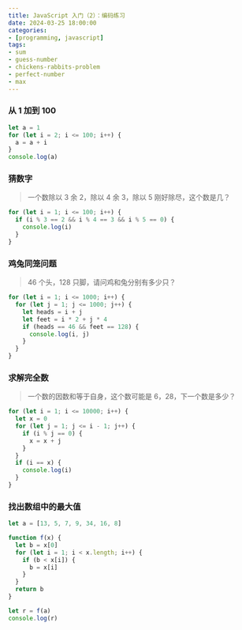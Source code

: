 ```yaml
---
title: JavaScript 入门（2）：编码练习
date: 2024-03-25 18:00:00
categories:
- [programming, javascript]
tags: 
- sum
- guess-number
- chickens-rabbits-problem
- perfect-number
- max
---
```


### 从 1 加到 100

```javascript
let a = 1
for (let i = 2; i <= 100; i++) {
  a = a + i
}
console.log(a)
```

### 猜数字

> 一个数除以 3 余 2，除以 4 余 3，除以 5 刚好除尽，这个数是几？

```javascript
for (let i = 1; i <= 100; i++) {
  if (i % 3 == 2 && i % 4 == 3 && i % 5 == 0) {
    console.log(i)
  }
}
```

### 鸡兔同笼问题

> 46 个头，128 只脚，请问鸡和兔分别有多少只？

```javascript
for (let i = 1; i <= 1000; i++) {
  for (let j = 1; j <= 1000; j++) {
    let heads = i + j
    let feet = i * 2 + j * 4
    if (heads == 46 && feet == 128) {
      console.log(i, j)
    }
  }
}
```

### 求解完全数

> 一个数的因数和等于自身，这个数可能是 6，28，下一个数是多少？

```javascript
for (let i = 1; i <= 10000; i++) {
  let x = 0
  for (let j = 1; j <= i - 1; j++) {
    if (i % j == 0) {
      x = x + j
    }
  }
  if (i == x) {
    console.log(i)
  }
}
```

### 找出数组中的最大值

```javascript
let a = [13, 5, 7, 9, 34, 16, 8]

function f(x) {
  let b = x[0]
  for (let i = 1; i < x.length; i++) {
    if (b < x[i]) {
      b = x[i]
    }
  }
  return b
}

let r = f(a)
console.log(r)
```